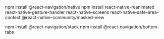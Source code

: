 npm install @react-navigation/native
npm install react-native-reanimated react-native-gesture-handler react-native-screens react-native-safe-area-context @react-native-community/masked-view

npm install @react-navigation/stack
npm install @react-navigation/bottom-tabs
